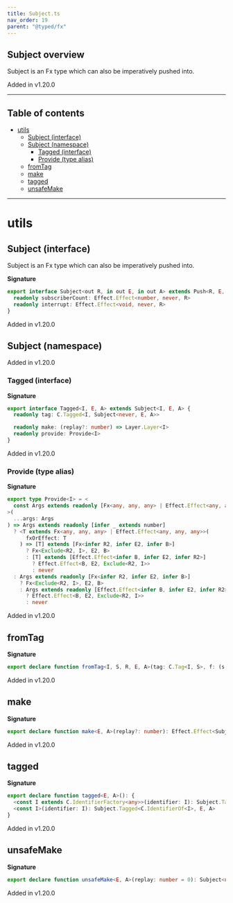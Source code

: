 ```yaml
---
title: Subject.ts
nav_order: 19
parent: "@typed/fx"
---
```


## Subject overview

Subject is an Fx type which can also be imperatively pushed into.

Added in v1.20.0

---

<h2 class="text-delta">Table of contents</h2>

- [utils](#utils)
  - [Subject (interface)](#subject-interface)
  - [Subject (namespace)](#subject-namespace)
    - [Tagged (interface)](#tagged-interface)
    - [Provide (type alias)](#provide-type-alias)
  - [fromTag](#fromtag)
  - [make](#make)
  - [tagged](#tagged)
  - [unsafeMake](#unsafemake)

---

# utils

## Subject (interface)

Subject is an Fx type which can also be imperatively pushed into.

**Signature**

```ts
export interface Subject<out R, in out E, in out A> extends Push<R, E, A, R | Scope.Scope, E, A>, Pipeable.Pipeable {
  readonly subscriberCount: Effect.Effect<number, never, R>
  readonly interrupt: Effect.Effect<void, never, R>
}
```

Added in v1.20.0

## Subject (namespace)

Added in v1.20.0

### Tagged (interface)

**Signature**

```ts
export interface Tagged<I, E, A> extends Subject<I, E, A> {
  readonly tag: C.Tagged<I, Subject<never, E, A>>

  readonly make: (replay?: number) => Layer.Layer<I>
  readonly provide: Provide<I>
}
```

Added in v1.20.0

### Provide (type alias)

**Signature**

```ts
export type Provide<I> = <
  const Args extends readonly [Fx<any, any, any> | Effect.Effect<any, any, any>, number?] | readonly [number]
>(
  ...args: Args
) => Args extends readonly [infer _ extends number]
  ? <T extends Fx<any, any, any> | Effect.Effect<any, any, any>>(
      fxOrEffect: T
    ) => [T] extends [Fx<infer R2, infer E2, infer B>]
      ? Fx<Exclude<R2, I>, E2, B>
      : [T] extends [Effect.Effect<infer B, infer E2, infer R2>]
        ? Effect.Effect<B, E2, Exclude<R2, I>>
        : never
  : Args extends readonly [Fx<infer R2, infer E2, infer B>]
    ? Fx<Exclude<R2, I>, E2, B>
    : Args extends readonly [Effect.Effect<infer B, infer E2, infer R2>]
      ? Effect.Effect<B, E2, Exclude<R2, I>>
      : never
```

Added in v1.20.0

## fromTag

**Signature**

```ts
export declare function fromTag<I, S, R, E, A>(tag: C.Tag<I, S>, f: (s: S) => Subject<R, E, A>): Subject<I | R, E, A>
```

Added in v1.20.0

## make

**Signature**

```ts
export declare function make<E, A>(replay?: number): Effect.Effect<Subject<never, E, A>, never, Scope.Scope>
```

Added in v1.20.0

## tagged

**Signature**

```ts
export declare function tagged<E, A>(): {
  <const I extends C.IdentifierFactory<any>>(identifier: I): Subject.Tagged<C.IdentifierOf<I>, E, A>
  <const I>(identifier: I): Subject.Tagged<C.IdentifierOf<I>, E, A>
}
```

Added in v1.20.0

## unsafeMake

**Signature**

```ts
export declare function unsafeMake<E, A>(replay: number = 0): Subject<never, E, A>
```

Added in v1.20.0

